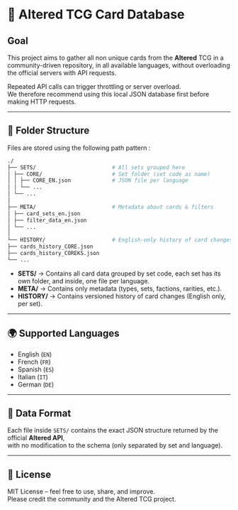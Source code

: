 # 🧩 Altered TCG Card Database

## Goal
This project aims to gather all non unique cards from the **Altered** TCG in a community-driven repository,
in all available languages, without overloading the official servers with API requests.

Repeated API calls can trigger throttling or server overload.  
We therefore recommend using this local JSON database first before making HTTP requests.

---

## 📂 Folder Structure

Files are stored using the following path pattern :
```bash
./
├── SETS/                        # All sets grouped here
│ ├── CORE/                      # Set folder (set code as name)
│ │ ├── CORE_EN.json             # JSON file per language
│ │ └── ...
│ └── ...
│
├── META/                        # Metadata about cards & filters
│ ├── card_sets_en.json
│ ├── filter_data_en.json
│ └── ...
│
└── HISTORY/                     # English-only history of card changes
├── cards_history_CORE.json
├── cards_history_COREKS.json
└── ...
```

- **SETS/** → Contains all card data grouped by set code, each set has its own folder, and inside, one file per language.  
- **META/** → Contains only metadata (types, sets, factions, rarities, etc.).  
- **HISTORY/** → Contains versioned history of card changes (English only, per set).

---

## 🌍 Supported Languages
- English (`EN`)
- French (`FR`)
- Spanish (`ES`)
- Italian (`IT`)
- German (`DE`)

---

## 📜 Data Format
Each file inside `SETS/` contains the exact JSON structure returned by the official **Altered API**,  
with no modification to the schema (only separated by set and language).

---

## 📖 License
MIT License – feel free to use, share, and improve.  
Please credit the community and the Altered TCG project.  
